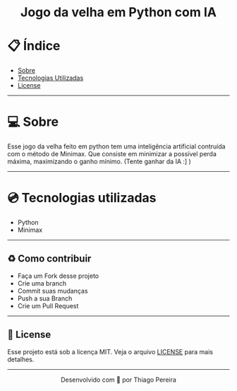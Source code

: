 <h1 align="center">
    <p>Jogo da velha em Python com IA</p>
</h1>

# :clipboard: Índice

- [Sobre](#sobre)
- [Tecnologias Utilizadas](#tecnologias-utilizadas)
- [License](#license)

---

<a id="sobre">

# :computer: Sobre

Esse jogo da velha feito em python tem uma inteligência artificial contruída com o método de Minimax. Que consiste em minimizar a possível perda máxima, maximizando o ganho mínimo. (Tente ganhar da IA :] )
 
---

<a id="tecnologias-utilizadas">

# :cd: Tecnologias utilizadas
  
- Python
- Minimax

---

<a id="contribuir"></a>

## :recycle: Como contribuir

- Faça um Fork desse projeto
- Crie uma branch
- Commit suas mudanças
- Push a sua Branch
- Crie um Pull Request

---

<a id="license"><a>

## :memo: License

Esse projeto está sob a licença MIT. Veja o arquivo [LICENSE](LICENSE) para mais detalhes.

---

<p align="center">
    Desenvolvido com 💜 por Thiago Pereira
</p>

